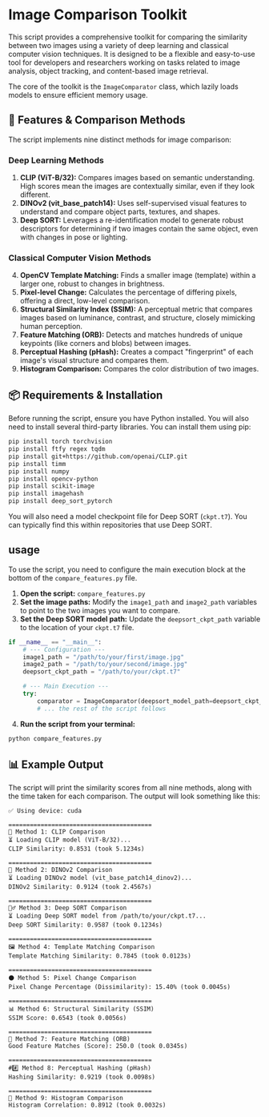 # Image Comparison Toolkit

This script provides a comprehensive toolkit for comparing the similarity between two images using a variety of deep learning and classical computer vision techniques. It is designed to be a flexible and easy-to-use tool for developers and researchers working on tasks related to image analysis, object tracking, and content-based image retrieval.

The core of the toolkit is the `ImageComparator` class, which lazily loads models to ensure efficient memory usage.

## 🚀 Features & Comparison Methods

The script implements nine distinct methods for image comparison:

### Deep Learning Methods
1.  **CLIP (ViT-B/32):** Compares images based on semantic understanding. High scores mean the images are contextually similar, even if they look different.
2.  **DINOv2 (vit_base_patch14):** Uses self-supervised visual features to understand and compare object parts, textures, and shapes.
3.  **Deep SORT:** Leverages a re-identification model to generate robust descriptors for determining if two images contain the same object, even with changes in pose or lighting.

### Classical Computer Vision Methods
4.  **OpenCV Template Matching:** Finds a smaller image (template) within a larger one, robust to changes in brightness.
5.  **Pixel-level Change:** Calculates the percentage of differing pixels, offering a direct, low-level comparison.
6.  **Structural Similarity Index (SSIM):** A perceptual metric that compares images based on luminance, contrast, and structure, closely mimicking human perception.
7.  **Feature Matching (ORB):** Detects and matches hundreds of unique keypoints (like corners and blobs) between images.
8.  **Perceptual Hashing (pHash):** Creates a compact "fingerprint" of each image's visual structure and compares them.
9.  **Histogram Comparison:** Compares the color distribution of two images.

## 📦 Requirements & Installation

Before running the script, ensure you have Python installed. You will also need to install several third-party libraries. You can install them using pip:

```bash
pip install torch torchvision
pip install ftfy regex tqdm
pip install git+https://github.com/openai/CLIP.git
pip install timm
pip install numpy
pip install opencv-python
pip install scikit-image
pip install imagehash
pip install deep_sort_pytorch
```

You will also need a model checkpoint file for Deep SORT (`ckpt.t7`). You can typically find this within repositories that use Deep SORT.

##  usage

To use the script, you need to configure the main execution block at the bottom of the `compare_features.py` file.

1.  **Open the script:** `compare_features.py`
2.  **Set the image paths:** Modify the `image1_path` and `image2_path` variables to point to the two images you want to compare.
3.  **Set the Deep SORT model path:** Update the `deepsort_ckpt_path` variable to the location of your `ckpt.t7` file.

```python
if __name__ == "__main__":
    # --- Configuration ---
    image1_path = "/path/to/your/first/image.jpg"
    image2_path = "/path/to/your/second/image.jpg"
    deepsort_ckpt_path = "/path/to/your/ckpt.t7"

    # --- Main Execution ---
    try:
        comparator = ImageComparator(deepsort_model_path=deepsort_ckpt_path)
        # ... the rest of the script follows
```

4.  **Run the script from your terminal:**

```bash
python compare_features.py
```

## 📊 Example Output

The script will print the similarity scores from all nine methods, along with the time taken for each comparison. The output will look something like this:

```
✅ Using device: cuda

========================================
🔎 Method 1: CLIP Comparison
⏳ Loading CLIP model (ViT-B/32)...
CLIP Similarity: 0.8531 (took 5.1234s)

========================================
🦕 Method 2: DINOv2 Comparison
⏳ Loading DINOv2 model (vit_base_patch14_dinov2)...
DINOv2 Similarity: 0.9124 (took 2.4567s)

========================================
🚶‍♂️ Method 3: Deep SORT Comparison
⏳ Loading Deep SORT model from /path/to/your/ckpt.t7...
Deep SORT Similarity: 0.9587 (took 0.1234s)

========================================
🖼️ Method 4: Template Matching Comparison
Template Matching Similarity: 0.7845 (took 0.0123s)

========================================
⚫ Method 5: Pixel Change Comparison
Pixel Change Percentage (Dissimilarity): 15.40% (took 0.0045s)

========================================
📊 Method 6: Structural Similarity (SSIM)
SSIM Score: 0.6543 (took 0.0056s)

========================================
🔑 Method 7: Feature Matching (ORB)
Good Feature Matches (Score): 250.0 (took 0.0345s)

========================================
##️⃣ Method 8: Perceptual Hashing (pHash)
Hashing Similarity: 0.9219 (took 0.0098s)

========================================
🎨 Method 9: Histogram Comparison
Histogram Correlation: 0.8912 (took 0.0032s)
```
